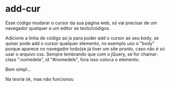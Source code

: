 # add-cur

Esse código mudarar o cursor da sua página web, só vai precisar de um navegador qualquer e um editor se texto/códigos.

Adicione a linha de código ao js para poder add o cursor ao seu body, se quiser pode add o cursor qualquer elemento, no exemplo uso o "body" porque aparece no navegador todo(se já tiver um site pronto, caso não é só usar o arquivo css.
Sempre lembrando que com o jQuery, se for chamar:
class ".nomedela",
id "#nomedele", 
fora isso coloca o elemento.

Bem simpl...

Na teoria ok, mas nâo funcionou
